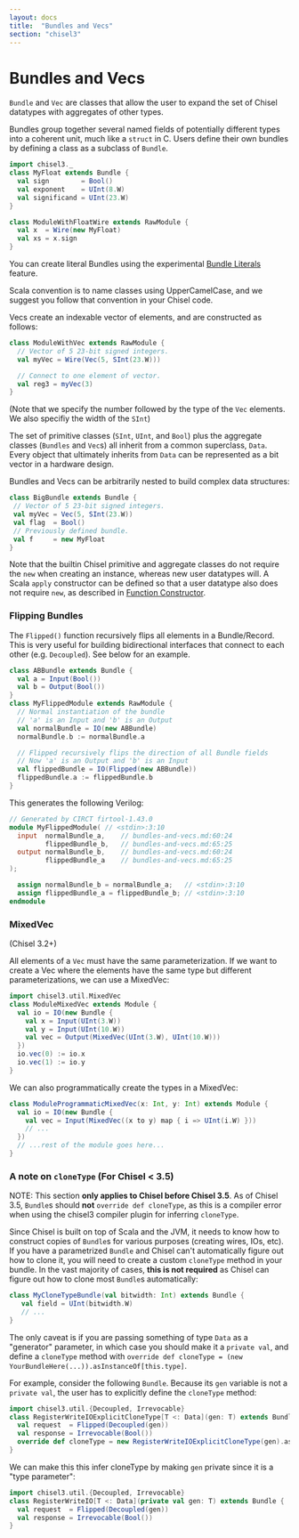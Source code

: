 ```yaml
---
layout: docs
title:  "Bundles and Vecs"
section: "chisel3"
---
```


# Bundles and Vecs

`Bundle` and `Vec` are classes that allow the user to expand the set of Chisel datatypes with aggregates of other types.

Bundles group together several named fields of potentially different types into a coherent unit, much like a `struct` in
C. Users define their own bundles by defining a class as a subclass of `Bundle`.

```scala
import chisel3._
class MyFloat extends Bundle {
  val sign        = Bool()
  val exponent    = UInt(8.W)
  val significand = UInt(23.W)
}

class ModuleWithFloatWire extends RawModule {
  val x  = Wire(new MyFloat)
  val xs = x.sign
}
```

You can create literal Bundles using the experimental [Bundle Literals](../appendix/experimental-features#bundle-literals) feature.

Scala convention is to name classes using UpperCamelCase, and we suggest you follow that convention in your Chisel code.

Vecs create an indexable vector of elements, and are constructed as follows:

```scala
class ModuleWithVec extends RawModule {
  // Vector of 5 23-bit signed integers.
  val myVec = Wire(Vec(5, SInt(23.W)))

  // Connect to one element of vector.
  val reg3 = myVec(3)
}
```

(Note that we specify the number followed by the type of the `Vec` elements. We also specifiy the width of the `SInt`)

The set of primitive classes
(`SInt`, `UInt`, and `Bool`) plus the aggregate
classes (`Bundles` and `Vec`s) all inherit from a common
superclass, `Data`.  Every object that ultimately inherits from
`Data` can be represented as a bit vector in a hardware design.

Bundles and Vecs can be arbitrarily nested to build complex data
structures:

```scala
class BigBundle extends Bundle {
 // Vector of 5 23-bit signed integers.
 val myVec = Vec(5, SInt(23.W))
 val flag  = Bool()
 // Previously defined bundle.
 val f     = new MyFloat
}
```

Note that the builtin Chisel primitive and aggregate classes do not
require the `new` when creating an instance, whereas new user
datatypes will.  A Scala `apply` constructor can be defined so
that a user datatype also does not require `new`, as described in
[Function Constructor](../explanations/functional-module-creation).

### Flipping Bundles

The `Flipped()` function recursively flips all elements in a Bundle/Record. This is very useful for building bidirectional interfaces that connect to each other (e.g. `Decoupled`). See below for an example.

```scala
class ABBundle extends Bundle {
  val a = Input(Bool())
  val b = Output(Bool())
}
class MyFlippedModule extends RawModule {
  // Normal instantiation of the bundle
  // 'a' is an Input and 'b' is an Output
  val normalBundle = IO(new ABBundle)
  normalBundle.b := normalBundle.a

  // Flipped recursively flips the direction of all Bundle fields
  // Now 'a' is an Output and 'b' is an Input
  val flippedBundle = IO(Flipped(new ABBundle))
  flippedBundle.a := flippedBundle.b
}
```

This generates the following Verilog:

```verilog
// Generated by CIRCT firtool-1.43.0
module MyFlippedModule(	// <stdin>:3:10
  input  normalBundle_a,	// bundles-and-vecs.md:60:24
         flippedBundle_b,	// bundles-and-vecs.md:65:25
  output normalBundle_b,	// bundles-and-vecs.md:60:24
         flippedBundle_a	// bundles-and-vecs.md:65:25
);

  assign normalBundle_b = normalBundle_a;	// <stdin>:3:10
  assign flippedBundle_a = flippedBundle_b;	// <stdin>:3:10
endmodule

```

### MixedVec

(Chisel 3.2+)

All elements of a `Vec` must have the same parameterization. If we want to create a Vec where the elements have the same type but different parameterizations, we can use a MixedVec:

```scala
import chisel3.util.MixedVec
class ModuleMixedVec extends Module {
  val io = IO(new Bundle {
    val x = Input(UInt(3.W))
    val y = Input(UInt(10.W))
    val vec = Output(MixedVec(UInt(3.W), UInt(10.W)))
  })
  io.vec(0) := io.x
  io.vec(1) := io.y
}
```

We can also programmatically create the types in a MixedVec:

```scala
class ModuleProgrammaticMixedVec(x: Int, y: Int) extends Module {
  val io = IO(new Bundle {
    val vec = Input(MixedVec((x to y) map { i => UInt(i.W) }))
    // ...
  })
  // ...rest of the module goes here...
}
```

### A note on `cloneType` (For Chisel < 3.5)

NOTE: This section **only applies to Chisel before Chisel 3.5**.
As of Chisel 3.5, `Bundle`s should **not** `override def cloneType`,
as this is a compiler error when using the chisel3 compiler plugin for inferring `cloneType`.

Since Chisel is built on top of Scala and the JVM,
it needs to know how to construct copies of `Bundle`s for various
purposes (creating wires, IOs, etc).
If you have a parametrized `Bundle` and Chisel can't automatically figure out how to
clone it, you will need to create a custom `cloneType` method in your bundle.
In the vast majority of cases, **this is not required**
as Chisel can figure out how to clone most `Bundle`s automatically:

```scala
class MyCloneTypeBundle(val bitwidth: Int) extends Bundle {
   val field = UInt(bitwidth.W)
   // ...
}
```

The only caveat is if you are passing something of type `Data` as a "generator" parameter,
in which case you should make it a `private val`, and define a `cloneType` method with
`override def cloneType = (new YourBundleHere(...)).asInstanceOf[this.type]`.

For example, consider the following `Bundle`. Because its `gen` variable is not a `private val`, the user has to
explicitly define the `cloneType` method:

<!-- Cannot compile this because the cloneType is now an error -->
```scala
import chisel3.util.{Decoupled, Irrevocable}
class RegisterWriteIOExplicitCloneType[T <: Data](gen: T) extends Bundle {
  val request  = Flipped(Decoupled(gen))
  val response = Irrevocable(Bool())
  override def cloneType = new RegisterWriteIOExplicitCloneType(gen).asInstanceOf[this.type]
}
```

We can make this this infer cloneType by making `gen` private since it is a "type parameter":

```scala
import chisel3.util.{Decoupled, Irrevocable}
class RegisterWriteIO[T <: Data](private val gen: T) extends Bundle {
  val request  = Flipped(Decoupled(gen))
  val response = Irrevocable(Bool())
}
```
